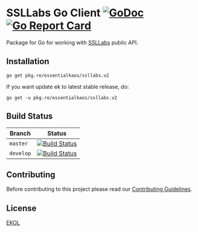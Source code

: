 # SSLLabs Go Client [![GoDoc](https://godoc.org/pkg.re/essentialkaos/ssllabs.v2?status.svg)](https://godoc.org/pkg.re/essentialkaos/ssllabs.v2) [![Go Report Card](https://goreportcard.com/badge/github.com/essentialkaos/ssllabs)](https://goreportcard.com/report/github.com/essentialkaos/ssllabs)

Package for Go for working with [SSLLabs](https://www.ssllabs.com) public API.

## Installation

````
go get pkg.re/essentialkaos/ssllabs.v2
````

If you want update ek to latest stable release, do:

````
go get -u pkg.re/essentialkaos/ssllabs.v2
````

## Build Status

| Branch | Status |
|------------|--------|
| `master` | [![Build Status](https://travis-ci.org/essentialkaos/ssllabs.svg?branch=master)](https://travis-ci.org/essentialkaos/ssllabs) |
| `develop` | [![Build Status](https://travis-ci.org/essentialkaos/ssllabs.svg?branch=develop)](https://travis-ci.org/essentialkaos/ssllabs) |

## Contributing

Before contributing to this project please read our [Contributing Guidelines](https://github.com/essentialkaos/contributing-guidelines#contributing-guidelines).

## License

[EKOL](https://essentialkaos.com/ekol)
